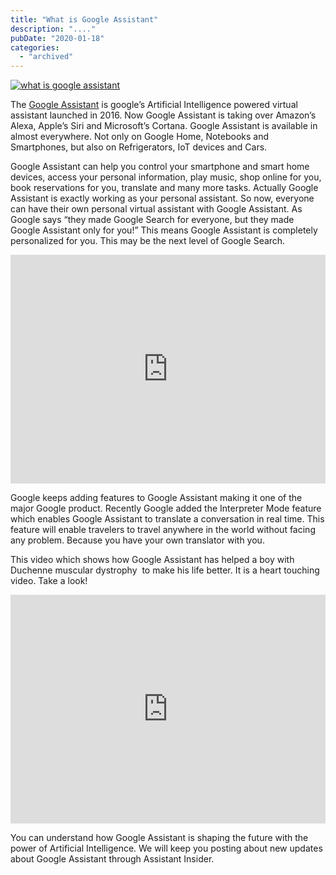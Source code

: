```yaml
---
title: "What is Google Assistant"
description: "...."
pubDate: "2020-01-18"
categories: 
  - "archived"
---
```


[![what is google assistant](/images/google-io-2018-google-assistant-7136.jpg)](https://2.bp.blogspot.com/-pPd0_31dHp0/XNZHMR-sK6I/AAAAAAAAI40/wscRTqODZmsw_FiV3TOz6A7YVStzBADjACEwYBhgL/s1600/google-io-2018-google-assistant-7136.jpg)

  

The [Google Assistant](https://assistant.google.com/) is google’s Artificial Intelligence powered virtual assistant launched in 2016. Now Google Assistant is taking over Amazon’s Alexa, Apple’s Siri and Microsoft’s Cortana. Google Assistant is available in almost everywhere. Not only on Google Home, Notebooks and Smartphones, but also on Refrigerators, IoT devices and Cars.  
  
Google Assistant can help you control your smartphone and smart home devices, access your personal information, play music, shop online for you, book reservations for you, translate and many more tasks. Actually Google Assistant is exactly working as your personal assistant. So now, everyone can have their own personal virtual assistant with Google Assistant. As Google says “they made Google Search for everyone, but they made Google Assistant only for you!” This means Google Assistant is completely personalized for you. This may be the next level of Google Search.  
  

<iframe allowfullscreen data-thumbnail-src="https://i.ytimg.com/vi/FPfQMVf4vwQ/0.jpg" frameborder="0" height="366" src="https://www.youtube.com/embed/FPfQMVf4vwQ?feature=player_embedded" width="100%"></iframe>

  

Google keeps adding features to Google Assistant making it one of the major Google product. Recently Google added the Interpreter Mode feature which enables Google Assistant to translate a conversation in real time. This feature will enable travelers to travel anywhere in the world without facing any problem. Because you have your own translator with you.  
  
This video which shows how Google Assistant has helped a boy with Duchenne muscular dystrophy  to make his life better. It is a heart touching video. Take a look!  
  

<iframe allowfullscreen data-thumbnail-src="https://i.ytimg.com/vi/lxuOxQzDN3Y/0.jpg" frameborder="0" height="366" src="https://www.youtube.com/embed/lxuOxQzDN3Y?feature=player_embedded" width="100%"></iframe>

  
You can understand how Google Assistant is shaping the future with the power of Artificial Intelligence. We will keep you posting about new updates about Google Assistant through Assistant Insider.
